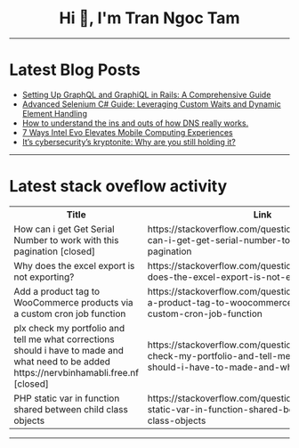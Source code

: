 <h1 align="center">Hi 👋, I'm Tran Ngoc Tam</h1>

---

# Latest Blog Posts 
<!-- BLOG-POST-LIST:START -->
- [Setting Up GraphQL and GraphiQL in Rails: A Comprehensive Guide](https://dev.to/sulmanweb/setting-up-graphql-and-graphiql-in-rails-a-comprehensive-guide-2n45)
- [Advanced Selenium C# Guide: Leveraging Custom Waits and Dynamic Element Handling](https://dev.to/jignect_technologies/advanced-selenium-c-guide-leveraging-custom-waits-and-dynamic-element-handling-2ooj)
- [How to understand the ins and outs of how DNS really works.](https://dev.to/xmanhugo/how-to-understand-the-ins-and-outs-of-how-dns-really-works-2hc0)
- [7 Ways Intel Evo Elevates Mobile Computing Experiences](https://dev.to/jonathanjone/7-ways-intel-evo-elevates-mobile-computing-experiences-4plb)
- [It’s cybersecurity’s kryptonite: Why are you still holding it?](https://dev.to/tidefoundation/its-cybersecuritys-kryptonite-why-are-you-still-holding-it-1ll9)
<!-- BLOG-POST-LIST:END -->

---

# Latest stack oveflow activity
<table>
  <tr><th>Title</th><th>Link</th></tr>
  <!-- STACKOVERFLOW:START --><tr><td>How can i get Get Serial Number to work with this pagination [closed]</td><td>https://stackoverflow.com/questions/79273657/how-can-i-get-get-serial-number-to-work-with-this-pagination</td></tr><tr><td>Why does the excel export is not exporting?</td><td>https://stackoverflow.com/questions/79273617/why-does-the-excel-export-is-not-exporting</td></tr><tr><td>Add a product tag to WooCommerce products via a custom cron job function</td><td>https://stackoverflow.com/questions/79273604/add-a-product-tag-to-woocommerce-products-via-a-custom-cron-job-function</td></tr><tr><td>plx check my portfolio and tell me what corrections should i have to made and what need to be added https://nervbinhamabli.free.nf [closed]</td><td>https://stackoverflow.com/questions/79273583/plx-check-my-portfolio-and-tell-me-what-corrections-should-i-have-to-made-and-wh</td></tr><tr><td>PHP static var in function shared between child class objects</td><td>https://stackoverflow.com/questions/79273520/php-static-var-in-function-shared-between-child-class-objects</td></tr><!-- STACKOVERFLOW:END -->
</table>

---


